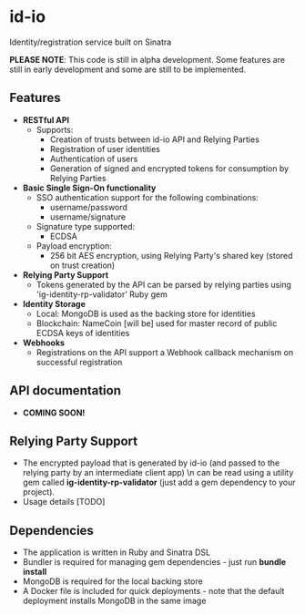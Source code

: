 # id-io
Identity/registration service built on Sinatra

__PLEASE NOTE__: This code is still in alpha development. Some features are still in early development and some are still to be implemented.

## Features
- __RESTful API__
  - Supports:
    - Creation of trusts between id-io API and Relying Parties
    - Registration of user identities
    - Authentication of users
    - Generation of signed and encrypted tokens for consumption by Relying Parties
- __Basic Single Sign-On functionality__
  - SSO authentication support for the following combinations:
    - username/password
    - username/signature
  - Signature type supported:
    - ECDSA
  - Payload encryption:
    - 256 bit AES encryption, using Relying Party's shared key (stored on trust creation)
- __Relying Party Support__
  - Tokens generated by the API can be parsed by relying parties using 'ig-identity-rp-validator' Ruby gem
- __Identity Storage__
  - Local: MongoDB is used as the backing store for identities
  - Blockchain: NameCoin [will be] used for master record of public ECDSA keys of identities
- __Webhooks__
  - Registrations on the API support a Webhook callback mechanism on successful registration

## API documentation
 - __COMING SOON!__
 
## Relying Party Support
- The encrypted payload that is generated by id-io (and passed to the relying party by an intermediate client app) \n
can be read using a utility gem called __ig-identity-rp-validator__ (just add a gem dependency to your project).
- Usage details [TODO]

## Dependencies
- The application is written in Ruby and Sinatra DSL
- Bundler is required for managing gem dependencies - just run __bundle install__
- MongoDB is required for the local backing store
- A Docker file is included for quick deployments - note that the default deployment installs MongoDB in the same image
